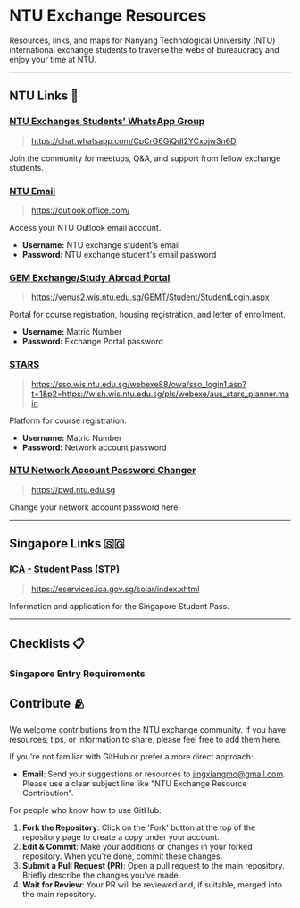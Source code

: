 # NTU Exchange Resources
Resources, links, and maps for Nanyang Technological University (NTU) international exchange students to traverse the webs of bureaucracy and enjoy your time at NTU.

--- 
## NTU Links 🏫

### [NTU Exchanges Students' WhatsApp Group](https://chat.whatsapp.com/CpCrG6GiQdl2YCxojw3n6D)
> https://chat.whatsapp.com/CpCrG6GiQdl2YCxojw3n6D

Join the community for meetups, Q&A, and support from fellow exchange students.

### [NTU Email](https://outlook.office.com/)
> https://outlook.office.com/

Access your NTU Outlook email account.
- **Username:** NTU exchange student's email
- **Password:** NTU exchange student's email password

### [GEM Exchange/Study Abroad Portal](https://venus2.wis.ntu.edu.sg/GEMT/Student/StudentLogin.aspx)
> https://venus2.wis.ntu.edu.sg/GEMT/Student/StudentLogin.aspx

Portal for course registration, housing registration, and letter of enrollment.
- **Username:** Matric Number
- **Password:** Exchange Portal password

### [STARS](https://sso.wis.ntu.edu.sg/webexe88/owa/sso_login1.asp?t=1&p2=https://wish.wis.ntu.edu.sg/pls/webexe/aus_stars_planner.main)
> https://sso.wis.ntu.edu.sg/webexe88/owa/sso_login1.asp?t=1&p2=https://wish.wis.ntu.edu.sg/pls/webexe/aus_stars_planner.main

Platform for course registration.
- **Username:** Matric Number
- **Password:** Network account password

### [NTU Network Account Password Changer](https://pwd.ntu.edu.sg)
> https://pwd.ntu.edu.sg

Change your network account password here.

---
## Singapore Links 🇸🇬

### [ICA - Student Pass (STP)](https://eservices.ica.gov.sg/solar/index.xhtml)
> https://eservices.ica.gov.sg/solar/index.xhtml

Information and application for the Singapore Student Pass.

--- 
## Checklists 📋

### Singapore Entry Requirements


## Contribute 🫂
We welcome contributions from the NTU exchange community. If you have resources, tips, or information to share, please feel free to add them here.

If you're not familiar with GitHub or prefer a more direct approach:
- **Email**: Send your suggestions or resources to [jingxiangmo@gmail.com](mailto:jingxiangmo@gmail.com). Please use a clear subject line like "NTU Exchange Resource Contribution".

For people who know how to use GitHub:
1. **Fork the Repository**: Click on the 'Fork' button at the top of the repository page to create a copy under your account.
2. **Edit & Commit**: Make your additions or changes in your forked repository. When you're done, commit these changes.
3. **Submit a Pull Request (PR)**: Open a pull request to the main repository. Briefly describe the changes you've made.
4. **Wait for Review**: Your PR will be reviewed and, if suitable, merged into the main repository.

